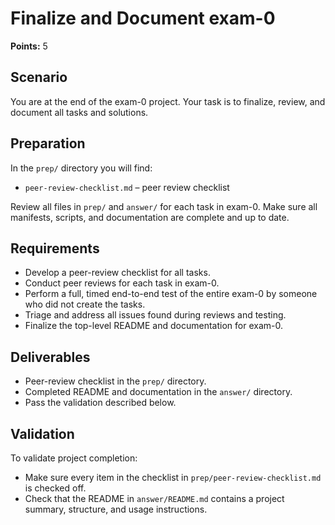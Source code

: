# Finalize and Document exam-0

**Points:** 5

## Scenario
You are at the end of the exam-0 project. Your task is to finalize, review, and document all tasks and solutions.

## Preparation
In the `prep/` directory you will find:
- `peer-review-checklist.md` – peer review checklist

Review all files in `prep/` and `answer/` for each task in exam-0. Make sure all manifests, scripts, and documentation are complete and up to date.

## Requirements
- Develop a peer-review checklist for all tasks.
- Conduct peer reviews for each task in exam-0.
- Perform a full, timed end-to-end test of the entire exam-0 by someone who did not create the tasks.
- Triage and address all issues found during reviews and testing.
- Finalize the top-level README and documentation for exam-0.

## Deliverables
- Peer-review checklist in the `prep/` directory.
- Completed README and documentation in the `answer/` directory.
- Pass the validation described below.

## Validation
To validate project completion:
- Make sure every item in the checklist in `prep/peer-review-checklist.md` is checked off.
- Check that the README in `answer/README.md` contains a project summary, structure, and usage instructions.
